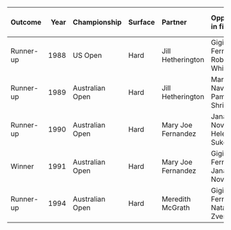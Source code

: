 | Outcome   |   Year | Championship    | Surface   | Partner            | Opponents in final              | Score in final   |
|:----------|-------:|:----------------|:----------|:-------------------|:--------------------------------|:-----------------|
| Runner-up |   1988 | US Open         | Hard      | Jill Hetherington  | Gigi Fernández Robin White      | 6–4, 6–1         |
| Runner-up |   1989 | Australian Open | Hard      | Jill Hetherington  | Martina Navrátilová Pam Shriver | 3-6, 6-3, 6-2    |
| Runner-up |   1990 | Australian Open | Hard      | Mary Joe Fernandez | Jana Novotná Helena Suková      | 7–6(5), 7–6(6)   |
| Winner    |   1991 | Australian Open | Hard      | Mary Joe Fernandez | Gigi Fernández Jana Novotná     | 7–6(4), 6–1      |
| Runner-up |   1994 | Australian Open | Hard      | Meredith McGrath   | Gigi Fernández Natalia Zvereva  | 6–3, 4–6, 6–4    |